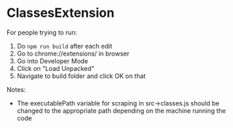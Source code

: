 # ClassesExtension

For people trying to run: 
1. Do ```npm run build``` after each edit
2. Go to chrome://extensions/ in browser
3. Go into Developer Mode
4. Click on "Load Unpacked"
5. Navigate to build folder and click OK on that

Notes:
- The executablePath variable for scraping in src->classes.js should be changed to the appropriate path depending on the machine running the code
